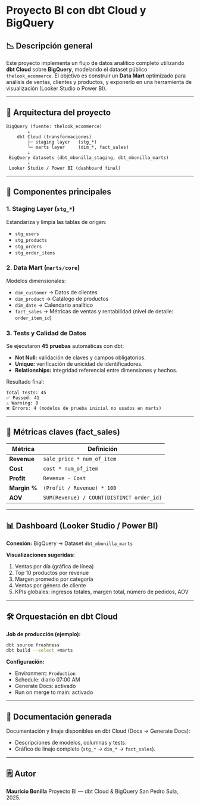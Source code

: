 # Proyecto BI con dbt Cloud y BigQuery

## 📉 Descripción general

Este proyecto implementa un flujo de datos analítico completo utilizando **dbt Cloud** sobre **BigQuery**, modelando el dataset público `thelook_ecommerce`. El objetivo es construir un **Data Mart** optimizado para análisis de ventas, clientes y productos, y exponerlo en una herramienta de visualización (Looker Studio o Power BI).

---

## 🔄 Arquitectura del proyecto

```
BigQuery (fuente: thelook_ecommerce)
        ↓
    dbt Cloud (transformaciones)
        ├─ staging layer   (stg_*)
        └─ marts layer     (dim_*, fact_sales)
        ↓
 BigQuery datasets (dbt_mbonilla_staging, dbt_mbonilla_marts)
        ↓
 Looker Studio / Power BI (dashboard final)
```

---

## 🔧 Componentes principales

### **1. Staging Layer (`stg_*`)**

Estandariza y limpia las tablas de origen:

* `stg_users`
* `stg_products`
* `stg_orders`
* `stg_order_items`

### **2. Data Mart (`marts/core`)**

Modelos dimensionales:

* `dim_customer` → Datos de clientes
* `dim_product` → Catálogo de productos
* `dim_date` → Calendario analítico
* `fact_sales` → Métricas de ventas y rentabilidad (nivel de detalle: `order_item_id`)

### **3. Tests y Calidad de Datos**

Se ejecutaron **45 pruebas** automáticas con dbt:

* **Not Null:** validación de claves y campos obligatorios.
* **Unique:** verificación de unicidad de identificadores.
* **Relationships:** integridad referencial entre dimensiones y hechos.

Resultado final:

```
Total tests: 45
✅ Passed: 41
⚠️ Warning: 0
❌ Errors: 4 (modelos de prueba inicial no usados en marts)
```

---

## 🔢 Métricas claves (fact_sales)

| Métrica      | Definición                                |
| ------------ | ----------------------------------------- |
| **Revenue**  | `sale_price * num_of_item`                |
| **Cost**     | `cost * num_of_item`                      |
| **Profit**   | `Revenue - Cost`                          |
| **Margin %** | `(Profit / Revenue) * 100`                |
| **AOV**      | `SUM(Revenue) / COUNT(DISTINCT order_id)` |

---

## 📊 Dashboard (Looker Studio / Power BI)

**Conexión:** BigQuery → Dataset `dbt_mbonilla_marts`

**Visualizaciones sugeridas:**

1. Ventas por día (gráfica de línea)
2. Top 10 productos por revenue
3. Margen promedio por categoría
4. Ventas por género de cliente
5. KPIs globales: ingresos totales, margen total, número de pedidos, AOV

---

## 🛠️ Orquestación en dbt Cloud

**Job de producción (ejemplo):**

```bash
dbt source freshness
dbt build --select +marts
```

**Configuración:**

* Environment: `Production`
* Schedule: diario 07:00 AM
* Generate Docs: activado
* Run on merge to main: activado

---

## 📃 Documentación generada

Documentación y linaje disponibles en dbt Cloud (Docs → Generate Docs):

* Descripciones de modelos, columnas y tests.
* Gráfico de linaje completo (`stg_*` → `dim_*` → `fact_sales`).

---

## 🗒 Autor

**Mauricio Bonilla**
Proyecto BI — dbt Cloud & BigQuery
San Pedro Sula, 2025.